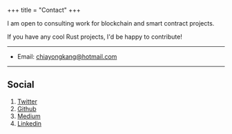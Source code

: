 +++
title = "Contact"
+++

I am open to consulting work for blockchain and smart contract projects.

If you have any cool Rust projects, I'd be happy to contribute!

---

- Email: [chiayongkang@hotmail.com](mailto:chiayongkang@hotmail.com)

---

## Social

1. [Twitter](https://twitter.com/chiayong_)
2. [Github](https://github.com/ExtremelySunnyYK)
3. [Medium](https://medium.com/@extremelysunnyyk)
4. [Linkedin](https://www.linkedin.com/in/chiayong-eth/)
